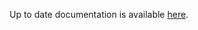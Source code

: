 <!-- DO NOT EDIT THIS FILE MANUALLY  -->
<!-- Please read the https://github.com/linuxserver/docker-webtop/blob/arch-icewm/.github/CONTRIBUTING.md -->

Up to date documentation is available [here](https://github.com/linuxserver/docker-webtop/blob/master/README.md).
